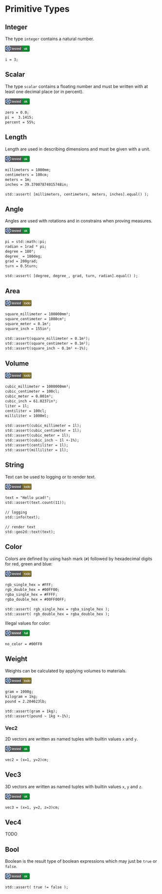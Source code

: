 # Primitive Types

## Integer

The type `integer` contains a natural number.

![test](.banner/types_primitive_integer.png)

```µcad,types_primitive_integer
i = 3;
```

## Scalar

The type `scalar` contains a floating number and must be written with at least one decimal place (or in percent).

![test](.banner/types_primitive_scalar.png)

```µcad,types_primitive_scalar
zero = 0.0;
pi =  3.1415;
percent = 55%;
```

## Length

Length are used in describing dimensions and must be given with a unit.

![test](.banner/types_primitive_length.png)

```µcad,types_primitive_length
millimeters = 1000mm;
centimeters = 100cm;
meters = 1m;
inches = 39.37007874015748in;

std::assert( [millimeters, centimeters, meters, inches].equal() );
```

## Angle

Angles are used with rotations and in constrains when proving measures.

![test](.banner/types_primitive_angle.png)

```µcad,types_primitive_angle
pi = std::math::pi;
radian = 1rad * pi;
degree = 180°;
degree_ = 180deg;
grad = 200grad;
turn = 0.5turn;

std::assert( [degree, degree_, grad, turn, radian].equal() );
```

## Area

![test](.banner/types_primitive_area.png)

```µcad,types_primitive_area#todo
square_millimeter = 100000mm²;
square_centimeter = 1000cm²;
square_meter = 0.1m²;
square_inch = 155in²;

std::assert(square_millimeter = 0.1m²);
std::assert(square_centimeter = 0.1m²);
std::assert(square_inch ~ 0.1m² +-1%);
```

## Volume

![test](.banner/types_primitive_volume.png)

```µcad,types_primitive_volume#todo
cubic_millimeter = 1000000mm³;
cubic_centimeter = 100cl;
cubic_meter = 0.001m³;
cubic_inch = 61.0237in³;
liter = 1l;
centiliter = 100cl;
milliliter = 1000ml;

std::assert(cubic_millimeter = 1l);
std::assert(cubic_centimeter = 1l);
std::assert(cubic_meter = 1l);
std::assert(cubic_inch ~ 1l +-1%);
std::assert(centiliter = 1l);
std::assert(milliliter = 1l);
```

## String

Text can be used to logging or to render text.

![test](.banner/types_primitive_string.png)

```µcad,types_primitive_string#todo
text = "Hello µcad!";
std::assert(text.count(11));

// logging
std::info(text);

// render text
std::geo2d::text(text);
```

## Color

Colors are defined by using hash mark (`#`) followed by hexadecimal digits for red, green and blue:

![test](.banner/types_primitive_color.png)

```µcad,types_primitive_color#todo
rgb_single_hex = #FFF;
rgb_double_hex = #00FF00;
rgba_single_hex = #FFFF;
rgba_double_hex = #00FF00FF;

std::assert( rgb_single_hex = rgba_single_hex );
std::assert( rgb_double_hex = rgba_double_hex );
```

Illegal values for color:

![test](.banner/types_primitive_no_color.png)

```µcad,types_primitive_no_color#fail
no_color = #00FF0
```

## Weight

Weights can be calculated by applying volumes to materials.

![test](.banner/types_primitive_weight.png)

```µcad,types_primitive_weight#todo
gram = 1000g;
kilogram = 1kg;
pound = 2.204623lb;

std::assert(gram = 1kg);
std::assert(pound ~ 1kg +-1%);
```

### Vec2

2D vectors are written as named tuples with builtin values `x` and `y`.

![test](.banner/types_primitive_vec2.png)

```µcad,types_primitive_vec2
vec2 = (x=1, y=2)cm;
```

## Vec3

3D vectors are written as named tuples with builtin values `x`, `y` and `z`.

![test](.banner/types_primitive_vec3.png)

```µcad,types_primitive_vec3
vec3 = (x=1, y=2, z=3)cm;
```

## Vec4

TODO

## Bool

Boolean is the result type of boolean expressions which may just be `true` or `false`.

![test](.banner/types_primitive_bool.png)

```µcad,types_primitive_bool
std::assert( true != false );
```
